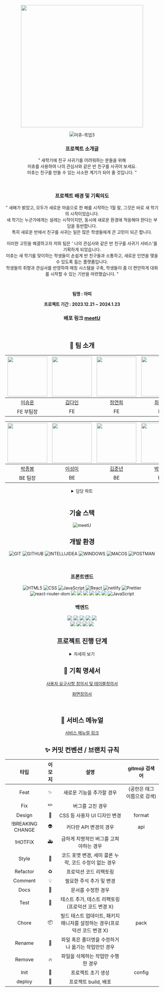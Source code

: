 <div align="center">

<img width="1082" alt="">


<img src="https://github.com/codestates-seb/abc02_001/assets/89781834/e2039718-4898-43de-9c26-0e4a19c30efc" width="400px" />

![미츄-목업3](https://github.com/codestates-seb/abc02_001/assets/105577805/fe3b34a5-0c88-4346-8936-a56237f22d92)


### 프로젝트 소개글
" 새학기에 친구 사귀기를 어려워하는 분들을 위해 <br />
미츄를 사용하여 나의 관심사와 같은 반 친구를 사귀어 보세요. <br />
미츄는 친구를 만들 수 있는 사소한 계기가 되어 줄 것입니다. "

<br />

### 프로젝트 배경 및 기획의도
" 새해가 밝았고, 모두가 새로운 마음으로 한 해를 시작하는 1월 말, 그것은 바로 새 학기의 시작이었습니다. <br />
새 학기는 누군가에게는 설레는 시작이지만, 동시에 새로운 환경에 적응해야 한다는 부담을 동반합니다. <br />
특히 새로운 반에서 친구를 사귀는 일은 많은 학생들에게 큰 고민이 되곤 합니다. <br /><br />
이러한 고민을 해결하고자 저희 팀은 ' 나의 관심사와 같은 반 친구를 사귀기 서비스'를 기획하게 되었습니다. <br /> 
미츄는 새 학기를 맞이하는 학생들이 손쉽게 반 친구들과 소통하고, 새로운 인연을 맺을 수 있도록 돕는 플랫폼입니다. <br /> 
학생들의 취향과 관심사를 반영하여 매칭 시스템을 구축, 학생들이 좀 더 편안하게 대화를 시작할 수 있는 기반을 마련했습니다. "

<br />

**팀명 : 아띠**
  
**프로젝트 기간 : 2023.12.21 ~ 2024.1.23**   


  ### 배포 링크 <a href="https://65af5b04ddd90ea1a27a97a1--abc-meetu.netlify.app">meetU</a>
<br />

  
## 👥 팀 소개

  |<img src="https://github.com/codestates-seb/abc02_001/assets/89781834/5bc86099-5348-4451-8ddc-c58a05d683a0" width="130px" />|<img src="https://github.com/codestates-seb/abc02_001/assets/89781834/9e479ca8-ee30-4c46-9bab-bc6c61fad811" width="130px" />|<img src="https://github.com/codestates-seb/abc02_001/assets/89781834/251fb669-2e03-4e04-8754-400480f69deb " width="130px" />|<img src="https://github.com/codestates-seb/abc02_001/assets/89781834/67692a3d-5ea2-415c-83e0-36a19eb4c804" width="130px" />
|:---:|:---:|:---:|:---:|
|[이승운](https://github.com/chefnoel)|[김다인](https://github.com/kimInDa)|[정연희](https://github.com/Aeng0908)|[최지현](https://github.com/Hyeon82)|
|FE 부팀장|FE|FE|FE|

 |<img src="https://github.com/codestates-seb/abc02_001/assets/41185705/9405b296-bc3f-400a-9a8c-961d91448fd1" width="130px" />|<img src="https://github.com/codestates-seb/abc02_001/assets/89781834/ee00ec7a-b594-4da2-95c9-09be06a265f3" width="130px" />|<img src="https://github.com/codestates-seb/abc02_001/assets/89781834/c149de39-0434-411d-bce2-da7791e071a0" width="130px" />|<img src="https://github.com/codestates-seb/abc02_001/assets/41185705/ec741b25-8476-4a78-87ee-c06345f1fe07" width="130px" />|<img src="https://github.com/codestates-seb/abc02_001/assets/89781834/519b178a-6308-48c4-ba7c-be3d94c4e8d3" width="130px" />
|:---:|:---:|:---:|:---:|:---:|
|[박종봉](https://github.com/parallel45)|[이성미](https://github.com/wnelwldh)|[김준년](https://github.com/Brilmin)|[박해빈](https://github.com/haebinPark)|[김다소미](https://github.com/beeekim)|
|BE 팀장|BE|BE|BE|BE|BE|




<details>
  <summary>담당 파트</summary>
  <div markdown="1">
    
<br />

 **FRONT END**
 -
 <img src="https://github.com/codestates-seb/abc02_001/assets/89781834/a602eb67-b647-487c-9a42-0f994a35723d" width="1200px" />


    
 **BACK END**
 -
 <img src="https://github.com/codestates-seb/abc02_001/assets/89781834/53448d0d-490f-4e5d-97fc-fc109a0283c5" width="1200px" />

  <br />  

</div>
</details>


 <br />

##  기술 스택 
![meetU](https://github.com/codestates-seb/abc02_001/assets/41185705/2f2689af-a15b-4797-9bd1-8a25c584d313)
##  개발 환경
![GIT](https://img.shields.io/badge/GIT-%23E34F26.svg?style=for-the-badge&logo=GIT&logoColor=white)
![GITHUB](https://img.shields.io/badge/GITHUB-%2320232a.svg?style=for-the-badge&logo=GITHUB&logoColor=%2361DAFB)
![INTELLIJIDEA](https://img.shields.io/badge/INTELLIJIDEA-%231572B6.svg?style=for-the-badge&logo=INTELLIJIDEA&logoColor=white)
![WINDOWS](https://img.shields.io/badge/WINDOWS-%23007ACC.svg?style=for-the-badge&logo=WINDOWS&logoColor=white)
![MACOS](https://img.shields.io/badge/MACOS-%2320232a.svg?style=for-the-badge&logo=MACOS&logoColor=%2361DAFB)
![POSTMAN](https://img.shields.io/badge/POSTMAN-%23E34F26.svg?style=for-the-badge&logo=POSTMAN&logoColor=white)

</br>



### 프론트엔드
  ![HTML5](https://img.shields.io/badge/html5-%23E34F26.svg?style=for-the-badge&logo=html5&logoColor=white)
  ![CSS](https://img.shields.io/badge/css-%231572B6.svg?style=for-the-badge&logo=css&logoColor=white)
  ![JavaScript](https://img.shields.io/badge/JavaScript-%23007ACC.svg?style=for-the-badge&logo=JavaScript&logoColor=white)
  ![React](https://img.shields.io/badge/react-%2320232a.svg?style=for-the-badge&logo=react&logoColor=%2361DAFB)
  ![netlify](https://img.shields.io/badge/netlify-%23593d88.svg?style=for-the-badge&logo=netlify&logoColor=white)
  ![Prettier](https://img.shields.io/badge/styled--components-DB7093?style=for-the-badge&logo=Prettier&logoColor=white)
  ![react-router-dom](https://img.shields.io/badge/react-router-CA4245?style=for-the-badge&logo=react-router&logoColor=white)
  <img src="https://img.shields.io/badge/react-toastify-FF9900?style=for-the-badge&logo=react-toastify&logoColor=white">
  <img src="https://img.shields.io/badge/react-modal-527FFF?style=for-the-badge&logo=react-modal&logoColor=white">
  <img src="https://img.shields.io/badge/react-responsive-527FFF?style=for-the-badge&logo=react-responsive&logoColor=white">
  <img src="https://img.shields.io/badge/pocketbase-4479A1?style=for-the-badge&logo=pocketbase&logoColor=white">
  <img src="https://img.shields.io/badge/ESLint-5A29E4?style=for-the-badge&logo=ESLint&logoColor=white">
  <img src="https://img.shields.io/badge/creat-react-5A29E4?style=for-the-badge&logo=creat-react&logoColor=white">
   ![JavaScript](https://img.shields.io/badge/styled-components-%23007ACC.svg?style=for-the-badge&logo=styled-components&logoColor=white)
</br>
   
   ###  백엔드

  <img src="https://img.shields.io/badge/spring security-6DB33F?style=for-the-badge&logo=spring security&logoColor=white">
  <img src="https://img.shields.io/badge/spring boot-6DB33F?style=for-the-badge&logo=spring boot&logoColor=white">
  <img src="https://img.shields.io/badge/mySQL-4479A1?style=for-the-badge&logo=mySQL&logoColor=white">
  <img src="https://img.shields.io/badge/JAVA-5A29E4?style=for-the-badge&logo=JAVA&logoColor=white">
  <img src="https://img.shields.io/badge/GRADLE-569A31?style=for-the-badge&logo=gradle&logoColor=white">
  </br>
  <img src="https://img.shields.io/badge/Amazon EC2-FF9900?style=for-the-badge&logo=Amazon EC2&logoColor=white">
  <img src="https://img.shields.io/badge/amazonrds-527FFF?style=for-the-badge&logo=amazonrds&logoColor=white">
  <img src="https://img.shields.io/badge/amazonaws-527FFF?style=for-the-badge&logo=amazonaws&logoColor=white">
  <img src="https://img.shields.io/badge/JWT-4479A1?style=for-the-badge&logo=jwt&logoColor=white">
  
</br>
  
##  프로젝트 진행 단계
<details>
  <summary>자세히 보기</summary>
  <div markdown="1">
    
<br />

| 프로젝트 진행 단계 | 세부 설명 |
|:---:|:---:|
| 1. 요구사항 분석 및 설계 | - 프로젝트의 목표, 기능성, 성능 요구사항을 명확히 합니다.</br> - 시스템 아키텍처를 설계하고, 데이터베이스 및 서버 구조를 계획합니다.|
| 2. 개발 환경 설정 | - 필요한 개발 툴과 소프트웨어를 설치하고, 개발 서버를 구축합니다.</br>- 버전 관리 시스템(Git 등)을 설정합니다.|
| 3. 코딩 및 기능 구현 | - 데이터 모델을 생성하고, API를 개발합니다.</br> - 비즈니스 로직을 구현하고, 필요한 경우 단위 테스트를 작성합니다.|
| 4. 통합 및 테스트 | - 개발된 기능들을 통합하고 시스템이 제대로 작동하는지 확인합니다.</br> - 통합 테스트, 성능 테스트, 보안 테스트 등을 수행합니다.|
| 5. 배포 및 유지보수 | - 완성된 백엔드 시스템을 생산 환경에 배포합니다.</br> - 문제점을 모니터링하며 지속적으로 개선 사항을 반영합니다.|
<br />  

</div>
</details>
   
  

    
  ## 📒 기획 명세서
<a href="https://docs.google.com/spreadsheets/d/1L4wACPQCKQ7hr-v-saBtJC0c9OAXE6tAE3GvGZy0RnM/edit#gid=461303735" target="_blank">사용자 요구사항 정의서 및 테이블정의서</a>  

<a href="https://docs.google.com/presentation/d/1kQ7nEFaEMkEkPnIlwcOXH-kEH2KPIL78p8azkLdtWC0/edit#slide=id.g2ab847394c7_0_53" target="_blank">화면정의서</a> 

<br />
  
  ## 📗 서비스 메뉴얼
 
  <a href="">서비스 메뉴얼 링크</a> 
   
  ## ✨ 커밋 컨벤션 / 브랜치 규칙

| 타입 | 이모지 | 설명 | gitmoji 검색어 |
|:---:|:---:|:---:|:---:|
| Feat | ✨ | 새로운 기능을 추가할 경우 | (공란은 태그 이름으로 검색) |
| Fix | ✏️ | 버그를 고친 경우 |  |
| Design | 🎨 | CSS 등 사용자 UI 디자인 변경 | format |
| !BREAKING CHANGE | 👽️ | 커다란 API 변경의 경우 | api |
| !HOTFIX | 🚑 | 급하게 치명적인 버그를 고쳐야하는 경우 |  |
| Style | 💄 | 코드 포맷 변경, 세미 콜론 누락, 코드 수정이 없는 경우 |  |
| Refactor | ♻️ | 프로덕션 코드 리팩토링 |  |
| Comment | 💡 | 필요한 주석 추가 및 변경 |  |
| Docs | 📝 | 문서를 수정한 경우 |  |
| Test | 🧪 | 테스트 추가, 테스트 리팩토링(프로덕션 코드 변경 X) |  |
| Chore | 📦 | 빌드 태스트 업데이트, 패키지 매니저를 설정하는 경우(프로덕션 코드 변경 X) | pack |
| Rename | 🚚 | 파일 혹은 폴더명을 수정하거나 옮기는 작업만인 경우 |  |
| Remove | 🔥 | 파일을 삭제하는 작업만 수행한 경우 |  |
| Init | 🔧 | 프로젝트 초기 생성 | config |
| deploy | 🚀 | 프로젝트 build, 배포 |  |
